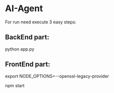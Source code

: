 # AI-Agent
For run need execute 3 easy steps:

## BackEnd part:

python app.py

## FrontEnd part:

export NODE_OPTIONS=--openssl-legacy-provider

npm start
